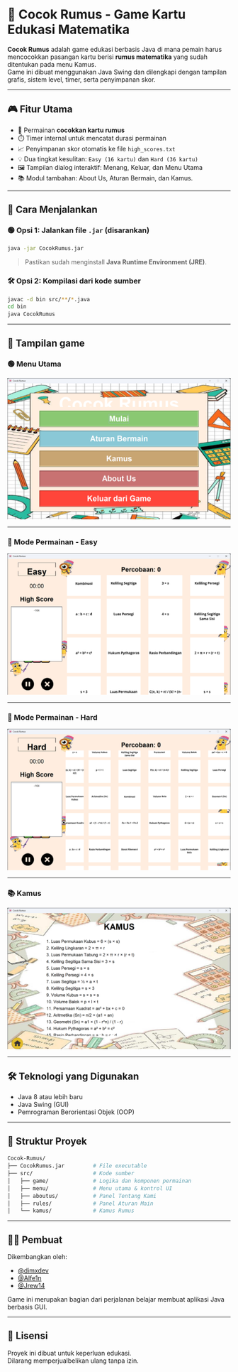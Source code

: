 # 🧠 Cocok Rumus - Game Kartu Edukasi Matematika

**Cocok Rumus** adalah game edukasi berbasis Java di mana pemain harus mencocokkan pasangan kartu berisi **rumus matematika** yang sudah ditentukan pada menu Kamus.  
Game ini dibuat menggunakan Java Swing dan dilengkapi dengan tampilan grafis, sistem level, timer, serta penyimpanan skor.

---

## 🎮 Fitur Utama

- 🎴 Permainan **cocokkan kartu rumus**
- ⏱️ Timer internal untuk mencatat durasi permainan
- 📈 Penyimpanan skor otomatis ke file `high_scores.txt`
- 💡 Dua tingkat kesulitan: `Easy (16 kartu)` dan `Hard (36 kartu)`
- 🖼️ Tampilan dialog interaktif: Menang, Keluar, dan Menu Utama
- 📚 Modul tambahan: About Us, Aturan Bermain, dan Kamus.

---

## 🚀 Cara Menjalankan

### 🟢 Opsi 1: Jalankan file `.jar` (disarankan)

```bash
java -jar CocokRumus.jar
```

> Pastikan sudah menginstall **Java Runtime Environment (JRE)**.

### 🛠️ Opsi 2: Kompilasi dari kode sumber

```bash
javac -d bin src/**/*.java
cd bin
java CocokRumus
```

---

## 📸 Tampilan game

### 🟢 Menu Utama
![Menu](screenshots/menu.png)

---

### 🎯 Mode Permainan - Easy
![Game Easy](screenshots/game-easy.png)

---

### 🎯 Mode Permainan - Hard
![Game Hard](screenshots/game-hard.png)

---

### 📚 Kamus 
![Kamus](screenshots/kamus.png)

---

## 🛠️ Teknologi yang Digunakan

- Java 8 atau lebih baru
- Java Swing (GUI)
- Pemrograman Berorientasi Objek (OOP)

---

## 📁 Struktur Proyek

```bash
Cocok-Rumus/
├── CocokRumus.jar         # File executable
├── src/                   # Kode sumber
│   ├── game/              # Logika dan komponen permainan
│   ├── menu/              # Menu utama & kontrol UI
│   ├── aboutus/           # Panel Tentang Kami
│   ├── rules/             # Panel Aturan Main
│   └── kamus/             # Kamus Rumus
```

---

## 👨‍💻 Pembuat

Dikembangkan oleh:

- [@dimxdev](https://github.com/dimxdev)  
- [@Alfe1n](https://github.com/Alfe1n) 
- [@Jrew14](https://github.com/Jrew14) 

Game ini merupakan bagian dari perjalanan belajar membuat aplikasi Java berbasis GUI.

---

## 📜 Lisensi

Proyek ini dibuat untuk keperluan edukasi.  
Dilarang memperjualbelikan ulang tanpa izin.